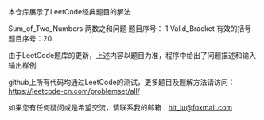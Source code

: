 
本仓库展示了LeetCode经典题目的解法
 
Sum_of_Two_Numbers  两数之和问题       题目序号： 1
Valid_Bracket       有效的括号         题目序号：20

由于LeetCode题库的更新，上述内容以题目为准，程序中给出了问题描述和输入输出样例

github上所有代码均通过LeetCode的测试，更多题目及题解方法请访问：https://leetcode-cn.com/problemset/all/

如果您有任何疑问或是希望交流，请联系我的邮箱：hit_lu@foxmail.com
